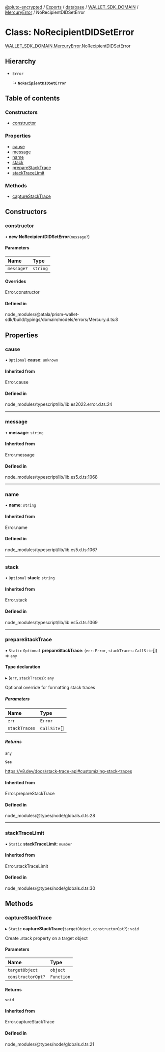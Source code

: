 [@pluto-encrypted](../README.md) / [Exports](../modules.md) / [database](../modules/database-1.md) / [WALLET\_SDK\_DOMAIN](../modules/database-1.WALLET_SDK_DOMAIN.md) / [MercuryError](../modules/database-1.WALLET_SDK_DOMAIN.MercuryError.md) / NoRecipientDIDSetError

# Class: NoRecipientDIDSetError

[WALLET\_SDK\_DOMAIN](../modules/database-1.WALLET_SDK_DOMAIN.md).[MercuryError](../modules/database-1.WALLET_SDK_DOMAIN.MercuryError.md).NoRecipientDIDSetError

## Hierarchy

- `Error`

  ↳ **`NoRecipientDIDSetError`**

## Table of contents

### Constructors

- [constructor](database-1.WALLET_SDK_DOMAIN.MercuryError.NoRecipientDIDSetError.md#constructor)

### Properties

- [cause](database-1.WALLET_SDK_DOMAIN.MercuryError.NoRecipientDIDSetError.md#cause)
- [message](database-1.WALLET_SDK_DOMAIN.MercuryError.NoRecipientDIDSetError.md#message)
- [name](database-1.WALLET_SDK_DOMAIN.MercuryError.NoRecipientDIDSetError.md#name)
- [stack](database-1.WALLET_SDK_DOMAIN.MercuryError.NoRecipientDIDSetError.md#stack)
- [prepareStackTrace](database-1.WALLET_SDK_DOMAIN.MercuryError.NoRecipientDIDSetError.md#preparestacktrace)
- [stackTraceLimit](database-1.WALLET_SDK_DOMAIN.MercuryError.NoRecipientDIDSetError.md#stacktracelimit)

### Methods

- [captureStackTrace](database-1.WALLET_SDK_DOMAIN.MercuryError.NoRecipientDIDSetError.md#capturestacktrace)

## Constructors

### constructor

• **new NoRecipientDIDSetError**(`message?`)

#### Parameters

| Name | Type |
| :------ | :------ |
| `message?` | `string` |

#### Overrides

Error.constructor

#### Defined in

node_modules/@atala/prism-wallet-sdk/build/typings/domain/models/errors/Mercury.d.ts:8

## Properties

### cause

• `Optional` **cause**: `unknown`

#### Inherited from

Error.cause

#### Defined in

node_modules/typescript/lib/lib.es2022.error.d.ts:24

___

### message

• **message**: `string`

#### Inherited from

Error.message

#### Defined in

node_modules/typescript/lib/lib.es5.d.ts:1068

___

### name

• **name**: `string`

#### Inherited from

Error.name

#### Defined in

node_modules/typescript/lib/lib.es5.d.ts:1067

___

### stack

• `Optional` **stack**: `string`

#### Inherited from

Error.stack

#### Defined in

node_modules/typescript/lib/lib.es5.d.ts:1069

___

### prepareStackTrace

▪ `Static` `Optional` **prepareStackTrace**: (`err`: `Error`, `stackTraces`: `CallSite`[]) => `any`

#### Type declaration

▸ (`err`, `stackTraces`): `any`

Optional override for formatting stack traces

##### Parameters

| Name | Type |
| :------ | :------ |
| `err` | `Error` |
| `stackTraces` | `CallSite`[] |

##### Returns

`any`

**`See`**

https://v8.dev/docs/stack-trace-api#customizing-stack-traces

#### Inherited from

Error.prepareStackTrace

#### Defined in

node_modules/@types/node/globals.d.ts:28

___

### stackTraceLimit

▪ `Static` **stackTraceLimit**: `number`

#### Inherited from

Error.stackTraceLimit

#### Defined in

node_modules/@types/node/globals.d.ts:30

## Methods

### captureStackTrace

▸ `Static` **captureStackTrace**(`targetObject`, `constructorOpt?`): `void`

Create .stack property on a target object

#### Parameters

| Name | Type |
| :------ | :------ |
| `targetObject` | `object` |
| `constructorOpt?` | `Function` |

#### Returns

`void`

#### Inherited from

Error.captureStackTrace

#### Defined in

node_modules/@types/node/globals.d.ts:21
